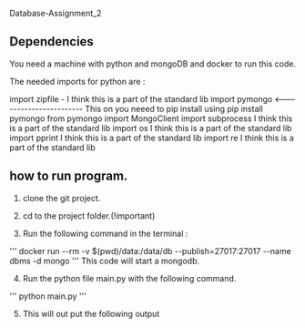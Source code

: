 Database-Assignment_2

## Dependencies
You need a machine with python and mongoDB and docker to run this code.

The needed imports for python are :

import zipfile - I think this is a part of the standard lib
import pymongo <----------------------- This on you neeed to pip install using pip install pymongo
from pymongo import MongoClient
import subprocess I think this is a part of the standard lib
import os I think this is a part of the standard lib
import pprint I think this is a part of the standard lib
import re I think this is a part of the standard lib


## how to run program.

1. clone the git project.

2. cd to the project folder.(!important)

3. Run the following command in the terminal :

'''
docker run --rm -v $(pwd)/data:/data/db --publish=27017:27017 --name dbms -d mongo
'''
This code will start a mongodb.

4. Run the python file main.py with the following command.

'''
python main.py
'''

5. This will out put the following output

